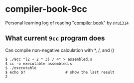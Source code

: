 # compiler-book-9cc

Personal learning log of reading "[compiler book](https://www.sigbus.info/compilerbook)" by [`@rui314`](https://twitter.com/rui314)

## What current `9cc` program does

Can compile non-negative calculation with *, /, and ()
```
$ ./9cc "(2 + 2 * 3) / 4" > assembled.s
$ cc -o executable assembled.s
$ ./executable
$ echo $?                  # show the last result
2
```
